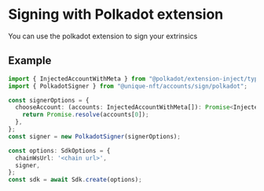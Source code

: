 
# Signing with Polkadot extension
You can use the polkadot extension to sign your extrinsics

## Example

```typescript
import { InjectedAccountWithMeta } from "@polkadot/extension-inject/types";
import { PolkadotSigner } from "@unique-nft/accounts/sign/polkadot";

const signerOptions = {
  chooseAccount: (accounts: InjectedAccountWithMeta[]): Promise<InjectedAccountWithMeta> => {
    return Promise.resolve(accounts[0]);
  },
};
const signer = new PolkadotSigner(signerOptions);

const options: SdkOptions = {
  chainWsUrl: '<chain url>',
  signer,
};
const sdk = await Sdk.create(options);
```
